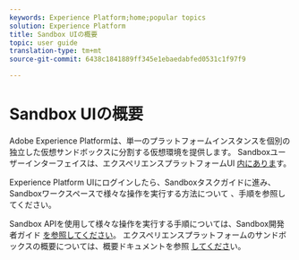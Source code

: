 ```yaml
---
keywords: Experience Platform;home;popular topics
solution: Experience Platform
title: Sandbox UIの概要
topic: user guide
translation-type: tm+mt
source-git-commit: 6438c1841889ff345e1ebaedabfed0531c1f97f9

---
```



# Sandbox UIの概要


Adobe Experience Platformは、単一のプラットフォームインスタンスを個別の独立した仮想サンドボックスに分割する仮想環境を提供します。 Sandboxユーザーインターフェイスは、エクスペリエンスプラットフォームUI [内にありま](https://platform.adobe.com)す。

Experience Platform UIにログインしたら、Sandboxタスクガイドに進み、Sandboxワークスペースで様々な操作を実行する方法について [](user-guide.md) 、手順を参照してください。

Sandbox APIを使用して様々な操作を実行する手順については、Sandbox開発者ガイド [を参照してください](../api/getting-started.md)。 エクスペリエンスプラットフォームのサンドボックスの概要については、概要ドキュメントを参照 [してくださ](../home.md)い。

